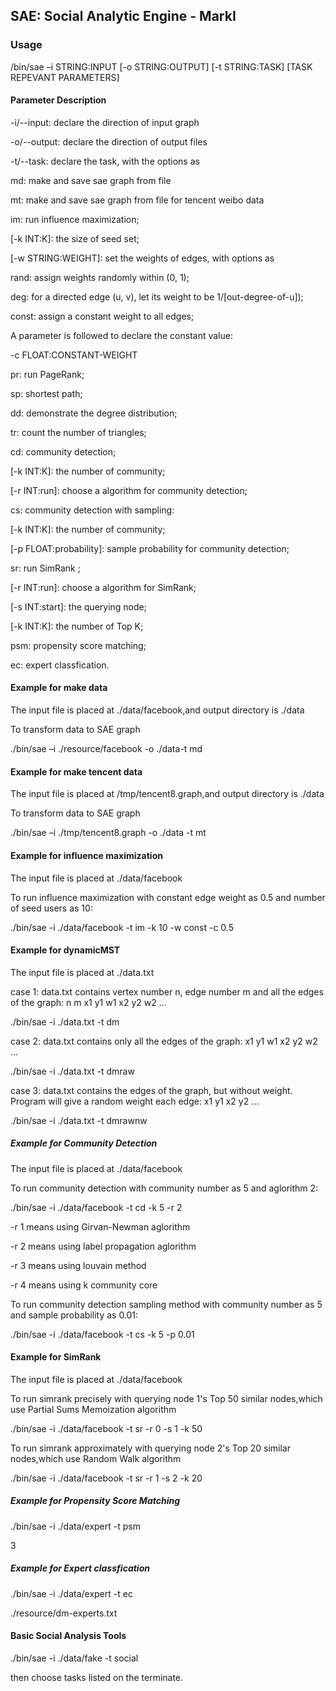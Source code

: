 ## SAE: Social Analytic Engine - MarkI
### Usage
/bin/sae –i STRING:INPUT [-o STRING:OUTPUT] [-t STRING:TASK] [TASK REPEVANT PARAMETERS]

#### Parameter Description
-i/--input: declare the direction of input graph

-o/--output: declare the direction of output files

-t/--task: declare the task, with the options as

md: make and save sae graph from file

mt: make and save sae graph from file for tencent weibo data

im: run influence maximization;

[-k INT:K]: the size of seed set;

[-w STRING:WEIGHT]: set the weights of edges, with options as

rand: assign weights randomly within (0, 1);

deg: for a directed edge (u, v), let its weight to be 1/[out-degree-of-u]);

const: assign a constant weight to all edges;

A parameter is followed to declare the constant value:

-c FLOAT:CONSTANT-WEIGHT

pr: run PageRank;

sp: shortest path;

dd: demonstrate the degree distribution;

tr: count the number of triangles;

cd: community detection;

[-k INT:K]: the number of community;

[-r INT:run]: choose a algorithm for community detection;

cs: community detection with sampling:

[-k INT:K]: the number of community;

[-p FLOAT:probability]: sample probability for community detection;

sr: run SimRank ;

[-r INT:run]: choose a algorithm for SimRank;

[-s INT:start]: the querying node;

[-k INT:K]: the number of Top K;

psm: propensity score matching;

ec: expert classfication.

#### Example for make data
The input file is placed at ./data/facebook,and output directory is ./data

To transform data to SAE graph

./bin/sae –i ./resource/facebook -o ./data-t md

#### Example for make tencent data
The input file is placed at /tmp/tencent8.graph,and output directory is ./data

To transform data to SAE graph

./bin/sae –i ./tmp/tencent8.graph -o ./data -t mt

#### Example for influence maximization
The input file is placed at ./data/facebook

To run influence maximization with constant edge weight as 0.5 and number of seed users as 10:

./bin/sae -i ./data/facebook -t im -k 10 -w const -c 0.5

#### Example for dynamicMST
The input file is placed at ./data.txt

case 1:
data.txt contains vertex number n, edge number m and all the edges of the graph:
n m
x1 y1 w1
x2 y2 w2
...

./bin/sae -i ./data.txt -t dm

case 2:
data.txt contains only all the edges of the graph:
x1 y1 w1
x2 y2 w2
...

./bin/sae -i ./data.txt -t dmraw

case 3:
data.txt contains the edges of the graph, but without weight. Program will give a random weight each edge:
x1 y1
x2 y2
...

./bin/sae -i ./data.txt -t dmrawnw




##### Example for Community Detection
The input file is placed at ./data/facebook


To run community detection with community number as 5 and aglorithm 2:

./bin/sae -i ./data/facebook -t cd -k 5 -r 2

-r 1 means using Girvan-Newman aglorithm

-r 2 means using label propagation aglorithm

-r 3 means using louvain method

-r 4 means using k community core 

To run community detection sampling method with community number as 5 and sample probability as 0.01:

./bin/sae -i ./data/facebook -t cs -k 5 -p 0.01

#### Example for SimRank
The input file is placed at ./data/facebook

To run simrank precisely with querying node 1's Top 50 similar nodes,which use Partial Sums Memoization algorithm

./bin/sae -i ./data/facebook -t sr -r 0 -s 1 -k 50

To run simrank approximately with querying node 2's Top 20 similar nodes,which use Random Walk algorithm

./bin/sae -i ./data/facebook -t sr -r 1 -s 2 -k 20

##### Example for Propensity Score Matching
./bin/sae -i ./data/expert -t psm

3
##### Example for Expert classfication
./bin/sae -i ./data/expert -t ec

./resource/dm-experts.txt
#### Basic Social Analysis Tools
./bin/sae -i ./data/fake -t social

then choose tasks listed on the terminate.
